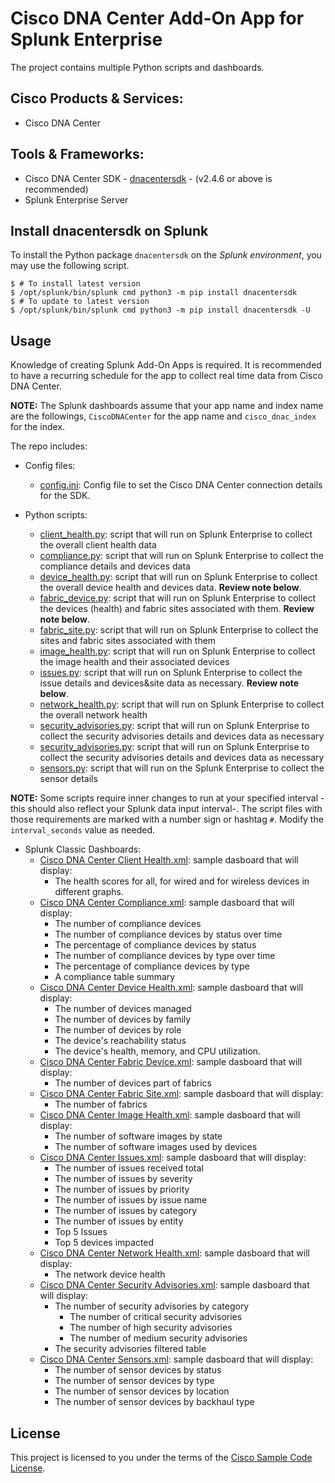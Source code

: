 # Cisco DNA Center Add-On App for Splunk Enterprise

The project contains multiple Python scripts and dashboards.

## Cisco Products & Services:

- Cisco DNA Center

## Tools & Frameworks:

- Cisco DNA Center SDK - [dnacentersdk](https://github.com/cisco-en-programmability/dnacentersdk) - (v2.4.6 or above is recommended)
- Splunk Enterprise Server

## Install dnacentersdk on Splunk

To install the Python package `dnacentersdk` on the _Splunk environment_, you may use the following script.

```shell
$ # To install latest version
$ /opt/splunk/bin/splunk cmd python3 -m pip install dnacentersdk
$ # To update to latest version
$ /opt/splunk/bin/splunk cmd python3 -m pip install dnacentersdk -U
```

## Usage

Knowledge of creating Splunk Add-On Apps is required.
It is recommended to have a recurring schedule for the app to collect real time data from Cisco DNA Center.

**NOTE:** The Splunk dashboards assume that your app name and index name are the followings, `CiscoDNACenter` for the app name and `cisco_dnac_index` for the index.

The repo includes:

- Config files:
    - [config.ini](./config.ini): Config file to set the Cisco DNA Center connection details for the SDK.

- Python scripts:
    - [client_health.py](./client_health.py): script that will run on Splunk Enterprise to collect the overall client health data
    - [compliance.py](./compliance.py): script that will run on Splunk Enterprise to collect the compliance details and devices data
    - [device_health.py](./device_health.py): script that will run on Splunk Enterprise to collect the overall device health and devices data. **Review note below**.
    - [fabric_device.py](./fabric_device.py): script that will run on Splunk Enterprise to collect the devices (health) and fabric sites associated with them. **Review note below**.
    - [fabric_site.py](./fabric_site.py): script that will run on Splunk Enterprise to collect the sites and fabric sites associated with them
    - [image_health.py](./image_health.py): script that will run on Splunk Enterprise to collect the image health and their associated devices
    - [issues.py](./issues.py): script that will run on Splunk Enterprise to collect the issue details and devices&site data as necessary. **Review note below**.
    - [network_health.py](./network_health.py): script that will run on Splunk Enterprise to collect the overall network health
    - [security_advisories.py](./security_advisories.py): script that will run on Splunk Enterprise to collect the security advisories details and devices data as necessary
    - [security_advisories.py](./security_advisories.py): script that will run on Splunk Enterprise to collect the security advisories details and devices data as necessary
    - [sensors.py](./sensors.py): script that will run on the Splunk Enterprise to collect the sensor details

**NOTE:** Some scripts require inner changes to run at your specified interval -this should also reflect your Splunk data input interval-. The script files with those requirements are marked with a number sign or hashtag `#`. Modify the `interval_seconds` value as needed.

- Splunk Classic Dashboards:
    - [Cisco DNA Center Client Health.xml](./Cisco%20DNA%20Center%20Client%20Health.xml): sample dasboard that will display:
        + The health scores for all, for wired and for wireless devices in different graphs.
    - [Cisco DNA Center Compliance.xml](./Cisco%20DNA%20Center%20Compliance.xml): sample dasboard that will display:
        + The number of compliance devices
        + The number of compliance devices by status over time
        + The percentage of compliance devices by status
        + The number of compliance devices by type over time
        + The percentage of compliance devices by type
        + A compliance table summary
    - [Cisco DNA Center Device Health.xml](./Cisco%20DNA%20Center%20Device%20Health.xml): sample dasboard that will display:
        + The number of devices managed
        + The number of devices by family
        + The number of devices by role
        + The device's reachability status
        + The device's health, memory, and CPU utilization.
    - [Cisco DNA Center Fabric Device.xml](./Cisco%20DNA%20Center%20Fabric%20Device.xml): sample dasboard that will display:
        + The number of devices part of fabrics
    - [Cisco DNA Center Fabric Site.xml](./Cisco%20DNA%20Center%20Fabric%20Site.xml): sample dasboard that will display:
        + The number of fabrics
    - [Cisco DNA Center Image Health.xml](./Cisco%20DNA%20Center%20Image%20Health.xml): sample dasboard that will display:
        + The number of software images by state
        + The number of software images used by devices
    - [Cisco DNA Center Issues.xml](./Cisco%20DNA%20Center%20Issues.xml): sample dasboard that will display:
        + The number of issues received total
        + The number of issues by severity
        + The number of issues by priority
        + The number of issues by issue name
        + The number of issues by category
        + The number of issues by entity
        + Top 5 Issues
        + Top 5 devices impacted
    - [Cisco DNA Center Network Health.xml](./Cisco%20DNA%20Center%20Network%20Health.xml): sample dasboard that will display:
        + The network device health
    - [Cisco DNA Center Security Advisories.xml](./Cisco%20DNA%20Center%20Security%20Advisories.xml): sample dasboard that will display:
        + The number of security advisories by category
            + The number of critical security advisories
            + The number of high security advisories
            + The number of medium security advisories
        + The security advisories filtered table
    - [Cisco DNA Center Sensors.xml](./Cisco%20DNA%20Center%20Sensors.xml): sample dasboard that will display:
        + The number of sensor devices by status
        + The number of sensor devices by type
        + The number of sensor devices by location
        + The number of sensor devices by backhaul type


## License

This project is licensed to you under the terms of the [Cisco Sample Code License](./LICENSE).

